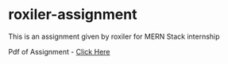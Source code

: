 # roxiler-assignment
This is an assignment given by roxiler for MERN Stack internship

Pdf of Assignment - [Click Here](https://drive.google.com/file/d/1t6STFismGB31XTPG66SrTL9y5LUqEvaV/view?usp=drive_link)
